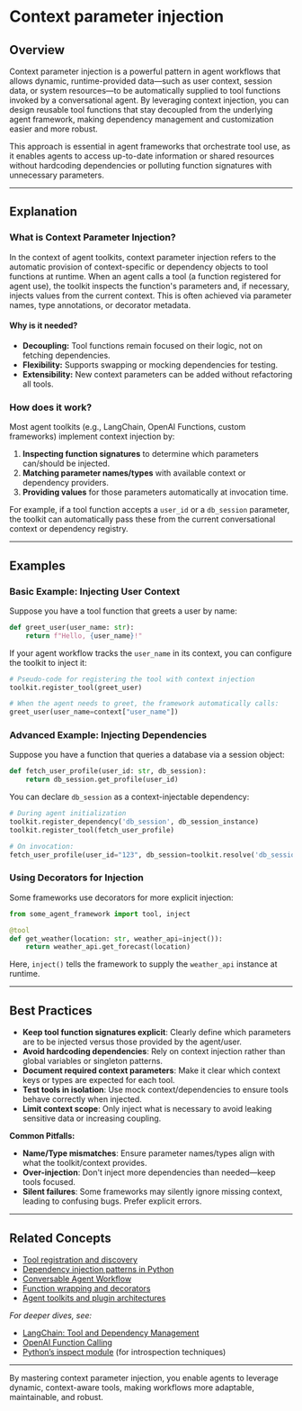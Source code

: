 # Context parameter injection

## Overview

Context parameter injection is a powerful pattern in agent workflows that allows dynamic, runtime-provided data—such as user context, session data, or system resources—to be automatically supplied to tool functions invoked by a conversational agent. By leveraging context injection, you can design reusable tool functions that stay decoupled from the underlying agent framework, making dependency management and customization easier and more robust.

This approach is essential in agent frameworks that orchestrate tool use, as it enables agents to access up-to-date information or shared resources without hardcoding dependencies or polluting function signatures with unnecessary parameters.

---

## Explanation

### What is Context Parameter Injection?

In the context of agent toolkits, context parameter injection refers to the automatic provision of context-specific or dependency objects to tool functions at runtime. When an agent calls a tool (a function registered for agent use), the toolkit inspects the function's parameters and, if necessary, injects values from the current context. This is often achieved via parameter names, type annotations, or decorator metadata.

#### Why is it needed?

- **Decoupling:** Tool functions remain focused on their logic, not on fetching dependencies.
- **Flexibility:** Supports swapping or mocking dependencies for testing.
- **Extensibility:** New context parameters can be added without refactoring all tools.

### How does it work?

Most agent toolkits (e.g., LangChain, OpenAI Functions, custom frameworks) implement context injection by:

1. **Inspecting function signatures** to determine which parameters can/should be injected.
2. **Matching parameter names/types** with available context or dependency providers.
3. **Providing values** for those parameters automatically at invocation time.

For example, if a tool function accepts a `user_id` or a `db_session` parameter, the toolkit can automatically pass these from the current conversational context or dependency registry.

---

## Examples

### Basic Example: Injecting User Context

Suppose you have a tool function that greets a user by name:

```python
def greet_user(user_name: str):
    return f"Hello, {user_name}!"
```

If your agent workflow tracks the `user_name` in its context, you can configure the toolkit to inject it:

```python
# Pseudo-code for registering the tool with context injection
toolkit.register_tool(greet_user)

# When the agent needs to greet, the framework automatically calls:
greet_user(user_name=context["user_name"])
```

### Advanced Example: Injecting Dependencies

Suppose you have a function that queries a database via a session object:

```python
def fetch_user_profile(user_id: str, db_session):
    return db_session.get_profile(user_id)
```

You can declare `db_session` as a context-injectable dependency:

```python
# During agent initialization
toolkit.register_dependency('db_session', db_session_instance)
toolkit.register_tool(fetch_user_profile)

# On invocation:
fetch_user_profile(user_id="123", db_session=toolkit.resolve('db_session'))
```

### Using Decorators for Injection

Some frameworks use decorators for more explicit injection:

```python
from some_agent_framework import tool, inject

@tool
def get_weather(location: str, weather_api=inject()):
    return weather_api.get_forecast(location)
```

Here, `inject()` tells the framework to supply the `weather_api` instance at runtime.

---

## Best Practices

- **Keep tool function signatures explicit**: Clearly define which parameters are to be injected versus those provided by the agent/user.
- **Avoid hardcoding dependencies**: Rely on context injection rather than global variables or singleton patterns.
- **Document required context parameters**: Make it clear which context keys or types are expected for each tool.
- **Test tools in isolation**: Use mock context/dependencies to ensure tools behave correctly when injected.
- **Limit context scope**: Only inject what is necessary to avoid leaking sensitive data or increasing coupling.

**Common Pitfalls:**

- **Name/Type mismatches**: Ensure parameter names/types align with what the toolkit/context provides.
- **Over-injection**: Don't inject more dependencies than needed—keep tools focused.
- **Silent failures**: Some frameworks may silently ignore missing context, leading to confusing bugs. Prefer explicit errors.

---

## Related Concepts

- [Tool registration and discovery](#)
- [Dependency injection patterns in Python](https://realpython.com/python-dependency-injection/)
- [Conversable Agent Workflow](#)
- [Function wrapping and decorators](https://docs.python.org/3/library/functools.html)
- [Agent toolkits and plugin architectures](#)

*For deeper dives, see:*
- [LangChain: Tool and Dependency Management](https://python.langchain.com/docs/modules/agents/tools/)
- [OpenAI Function Calling](https://platform.openai.com/docs/guides/function-calling)
- [Python’s inspect module](https://docs.python.org/3/library/inspect.html) (for introspection techniques)

---

By mastering context parameter injection, you enable agents to leverage dynamic, context-aware tools, making workflows more adaptable, maintainable, and robust.